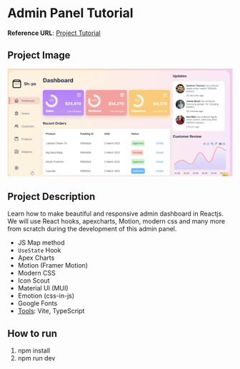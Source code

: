 # Admin Panel Tutorial

**Reference URL**: [Project Tutorial](https://youtu.be/K7vHoUwClaM?si=dVlJbULvtF7cPXV0 "Go watch the tutorial")

## Project Image

![Admin Panel Project Image](public/admin-panel_project-image.png)

## Project Description

Learn how to make beautiful and responsive admin dashboard in Reactjs. We will use React hooks, apexcharts, Motion, modern css and many more from scratch during the development of this admin panel.

- JS Map method
- <code>UseState</code> Hook
- Apex Charts
- Motion (Framer Motion)
- Modern CSS
- Icon Scout
- Material UI (MUI)
- Emotion (css-in-js)
- Google Fonts
- <u>Tools</u>: Vite, TypeScript

## How to run

1. npm install
2. npm run dev
